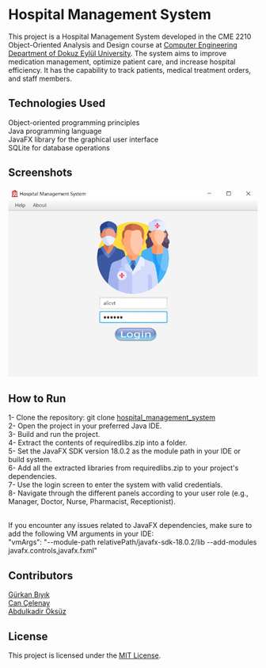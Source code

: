 # Hospital Management System

This project is a Hospital Management System developed in the CME 2210 Object-Oriented Analysis and Design course at [Computer Engineering Department of Dokuz Eylül University](https://ceng.deu.edu.tr/en/). 
The system aims to improve medication management, optimize patient care, and increase hospital efficiency. 
It has the capability to track patients, medical treatment orders, and staff members.

## Technologies Used
Object-oriented programming principles<br>
Java programming language <br>
JavaFX library for the graphical user interface <br>
SQLite for database operations <br>

## Screenshots
![](https://github.com/grknbyk/hospital_management_system/blob/master/screenshots/demo.gif)

## How to Run
1- Clone the repository: git clone [hospital_management_system](https://github.com/grknbyk/hospital_management_system.git) <br>
2- Open the project in your preferred Java IDE. <br>
3- Build and run the project. <br>
4- Extract the contents of requiredlibs.zip into a folder. <br>
5- Set the JavaFX SDK version 18.0.2 as the module path in your IDE or build system. <br>
6- Add all the extracted libraries from requiredlibs.zip to your project's dependencies. <br>
7- Use the login screen to enter the system with valid credentials. <br>
8- Navigate through the different panels according to your user role (e.g., Manager, Doctor, Nurse, Pharmacist, Receptionist). <br> <br>
  
  If you encounter any issues related to JavaFX dependencies, make sure to add the following VM arguments in your IDE:<br>
  "vmArgs": "--module-path relativePath/javafx-sdk-18.0.2/lib --add-modules javafx.controls,javafx.fxml"

## Contributors
[Gürkan Bıyık](https://github.com/grknbyk) <br>
[Can Çelenay](https://github.com/Brogolem35) <br>
[Abdulkadir Öksüz](https://github.com/abdulkadiroksuz) <br>

## License 
This project is licensed under the [MIT License](license.txt).
